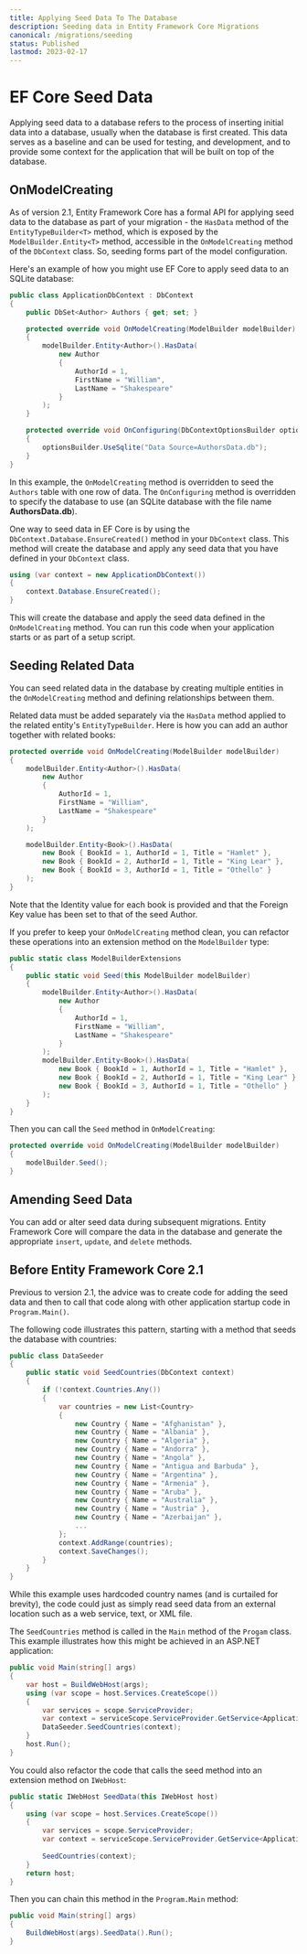 ```yaml
---
title: Applying Seed Data To The Database
description: Seeding data in Entity Framework Core Migrations
canonical: /migrations/seeding
status: Published
lastmod: 2023-02-17
---
```


# EF Core Seed Data

Applying seed data to a database refers to the process of inserting initial data into a database, usually when the database is first created. This data serves as a baseline and can be used for testing, and development, and to provide some context for the application that will be built on top of the database.

## OnModelCreating


As of version 2.1, Entity Framework Core has a formal API for applying seed data to the database as part of your migration - the `HasData` method of the `EntityTypeBuilder<T>` method, which is exposed by the `ModelBuilder.Entity<T>` method, accessible in the `OnModelCreating` method of the `DbContext` class. So, seeding forms part of the model configuration.

Here's an example of how you might use EF Core to apply seed data to an SQLite database:

```csharp
public class ApplicationDbContext : DbContext
{
    public DbSet<Author> Authors { get; set; }

    protected override void OnModelCreating(ModelBuilder modelBuilder)
    {
        modelBuilder.Entity<Author>().HasData(
            new Author
            {
                AuthorId = 1,
                FirstName = "William",
                LastName = "Shakespeare"
            }
        );
    }

    protected override void OnConfiguring(DbContextOptionsBuilder optionsBuilder)
    {
        optionsBuilder.UseSqlite("Data Source=AuthorsData.db");
    }
}
```

In this example, the `OnModelCreating` method is overridden to seed the `Authors` table with one row of data. The `OnConfiguring` method is overridden to specify the database to use (an SQLite database with the file name **AuthorsData.db**).

One way to seed data in EF Core is by using the `DbContext.Database.EnsureCreated()` method in your `DbContext` class. This method will create the database and apply any seed data that you have defined in your `DbContext` class.

```csharp
using (var context = new ApplicationDbContext())
{
    context.Database.EnsureCreated();
}
```

This will create the database and apply the seed data defined in the `OnModelCreating` method. You can run this code when your application starts or as part of a setup script.

## Seeding Related Data

You can seed related data in the database by creating multiple entities in the `OnModelCreating` method and defining relationships between them.

Related data must be added separately via the `HasData` method applied to the related entity's `EntityTypeBuilder`. Here is how you can add an author together with related books:

```csharp
protected override void OnModelCreating(ModelBuilder modelBuilder)
{
    modelBuilder.Entity<Author>().HasData(
        new Author
        {
            AuthorId = 1,
            FirstName = "William",
            LastName = "Shakespeare"
        }
    );

    modelBuilder.Entity<Book>().HasData(
        new Book { BookId = 1, AuthorId = 1, Title = "Hamlet" },
        new Book { BookId = 2, AuthorId = 1, Title = "King Lear" },
        new Book { BookId = 3, AuthorId = 1, Title = "Othello" }
    );
}
```
Note that the Identity value for each book is provided and that the Foreign Key value has been set to that of the seed Author.

If you prefer to keep your `OnModelCreating` method clean, you can refactor these operations into an extension method on the `ModelBuilder` type:

```csharp
public static class ModelBuilderExtensions
{
    public static void Seed(this ModelBuilder modelBuilder)
    {
        modelBuilder.Entity<Author>().HasData(
            new Author
            {
                AuthorId = 1,
                FirstName = "William",
                LastName = "Shakespeare"
            }
        );
        modelBuilder.Entity<Book>().HasData(
            new Book { BookId = 1, AuthorId = 1, Title = "Hamlet" },
            new Book { BookId = 2, AuthorId = 1, Title = "King Lear" },
            new Book { BookId = 3, AuthorId = 1, Title = "Othello" }
        );
    }
}
```

Then you can call the `Seed` method in `OnModelCreating`:

```csharp
protected override void OnModelCreating(ModelBuilder modelBuilder)
{
    modelBuilder.Seed();
}
```

## Amending Seed Data

You can add or alter seed data during subsequent migrations. Entity Framework Core will compare the data in the database and generate the appropriate `insert`, `update`, and `delete` methods.

## Before Entity Framework Core 2.1

Previous to version 2.1, the advice was to create code for adding the seed data and then to call that code along with other application startup code in `Program.Main()`. 

The following code illustrates this pattern, starting with a method that seeds the database with countries:

```csharp
public class DataSeeder
{
    public static void SeedCountries(DbContext context)
    {
        if (!context.Countries.Any())
        {
            var countries = new List<Country>
            {
                new Country { Name = "Afghanistan" },
                new Country { Name = "Albania" },
                new Country { Name = "Algeria" },
                new Country { Name = "Andorra" },
                new Country { Name = "Angola" },
                new Country { Name = "Antigua and Barbuda" },
                new Country { Name = "Argentina" },
                new Country { Name = "Armenia" },
                new Country { Name = "Aruba" },
                new Country { Name = "Australia" },
                new Country { Name = "Austria" },
                new Country { Name = "Azerbaijan" },
                ...
            };
            context.AddRange(countries);
            context.SaveChanges();
        }
    }
}
```
While this example uses hardcoded country names (and is curtailed for brevity), the code could just as simply read seed data from an external location such as a web service, text, or XML file.

The `SeedCountries` method is called in the `Main` method of the `Progam` class. This example illustrates how this might be achieved in an ASP.NET application:

```csharp
public void Main(string[] args)
{
    var host = BuildWebHost(args);
    using (var scope = host.Services.CreateScope())
    {
        var services = scope.ServiceProvider;
        var context = serviceScope.ServiceProvider.GetService<ApplicationDbContext>();
        DataSeeder.SeedCountries(context);
    }
    host.Run();
}
```

You could also refactor the code that calls the seed method into an extension method on `IWebHost`:

```csharp
public static IWebHost SeedData(this IWebHost host)
{
    using (var scope = host.Services.CreateScope())
    {
        var services = scope.ServiceProvider;
        var context = serviceScope.ServiceProvider.GetService<ApplicationDbContext>();
        
        SeedCountries(context);
    }
    return host;
}
```

Then you can chain this method in the `Program.Main` method:

```csharp
public void Main(string[] args)
{
    BuildWebHost(args).SeedData().Run();
}
```
